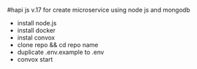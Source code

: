 #hapi js v.17 for create microservice using node js and mongodb
- install node.js
- install docker
- instal convox
- clone repo && cd repo name
- duplicate .env.example to .env
- convox start
